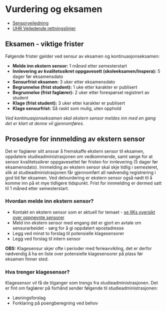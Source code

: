 # Vurdering og eksamen


* [Sensorveiledning](https://innsida.ntnu.no/wiki/-/wiki/Norsk/Sensorveiledning)
* [UHR Veiledende rettningslinjer](https://www.uhr.no/temasider/karaktersystemet/veiledende-retningslinjer-for-sensur/)


## Eksamen - viktige frister

Følgende frister gjelder ved sensur av eksamen og kontinuasjonseksamen:

* **Melde inn ekstern sensor:** 1 måned etter semesterstart
* **Innlevering av kvalitetssikret oppgavesett (skoleeksamen/Inspera):** 5 dager før eksamensdato
* **Sensurfrist eksamen:** 3 uker etter eksamensdato
* **Begrunnelse (frist student):**  1 uke etter karakter er publisert
* **Begrunnelse (frist faglærer):**  2 uker etter forespørsel registrert av student
* **Klage (frist student):**   3 uker etter karakter er publisert
* **Klage sensurfrist:**  Så raskt som mulig, uten opphold 

*Ved kontinuasjonseksamen skal ekstern sensor meldes inn med en gang det er klart at denne vil gjennomføres.*

## Prosedyre for innmelding av ekstern sensor

Det er faglærer sitt ansvar å fremskaffe ekstern sensor til eksamen, oppdatere studieadministrasjonen om vedkommende, samt sørge for at sensor kvalitetssikrer oppgavesettet før fristen for innlevering (5 dager før eksamensdato). Innmelding av ekstern sensor skal skje tidlig i semesteret, slik at studieadministrasjonen får gjennomført all nødvendig registrering i god tid før eksamen. Ved delvurdering er ekstern sensor også nødt til å komme inn på et mye tidligere tidspunkt. Frist for innmelding er dermed satt til 1 måned etter semesterstart. 

### Hvordan melde inn ekstern sensor?

* Kontakt en ekstern sensor som er aktuell for temaet - [se IIKs oversikt over oppnevnte sensorer](https://studntnu.sharepoint.com/:b:/r/sites/o365_IIKAllStaff/Shared%20Documents/General/Eksterne%20sensorer%20ved%20IIK/Oversikt%20sensorer%2021-24.pdf?csf=1&web=1&e=BpITiu)
* Meld inn ekstern sensor med engang det er gjort en avtale om sensurarbeidet - sørg for å gi oppdatert epostadresse
* Legg ved minst to forslag til potensielle klagesensorer
* Legg ved forslag til intern sensor

**OBS:** Klagesensur skjer ofte i perioder med ferieavvikling, det er derfor nødvendig å ha en liste over potensielle klagesensorer på plass før eksamen finner sted. 
 

### Hva trenger klagesensor?

Klagesensor vil få de tilganger som trengs fra studieadministrasjonen. Det er fint om faglærer på forhånd sender følgende til studieadministrasjonen:

* Løsningsforslag
* Forklaring på poengberegning ved behov

